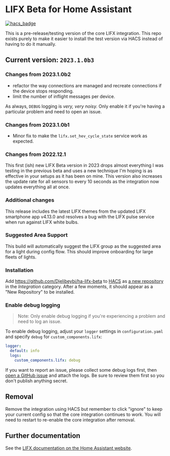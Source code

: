 # LIFX Beta for Home Assistant

[![hacs_badge](https://img.shields.io/badge/HACS-Custom-41BDF5.svg?style=for-the-badge)](https://github.com/hacs/integration)

This is a pre-release/testing version of the core LIFX integration. This repo
exists purely to make it easier to install the test version via HACS instead of
having to do it manually.

## Current version: `2023.1.0b3`

### Changes from 2023.1.0b2

* refactor the way connections are managed and recreate connections if the device stops responding.
* limit the number of inflight messages per device.

As always, `DEBUG` logging is _very, very noisy._ Only enable it if you're having a particular problem and need to open an issue.

### Changes from 2023.1.0b1

* Minor fix to make the `lifx.set_hev_cycle_state` service work as expected.

### Changes from 2022.12.1

This first (ish) new LIFX Beta version in 2023 drops almost everything I was testing in the previous beta and uses a new technique I'm hoping is as effective in your setups as it has been on mine. This version also increases the update rate for all sensors to every 10 seconds as the integration now updates everything all at once.

### Additional changes

This release includes the latest LIFX themes from the updated LIFX smartphone
app v4.13.0 and resolves a bug with the LIFX pulse service when run against
LIFX white bulbs.

### Suggested Area Support

This build will automatically suggest the LIFX group as the suggested area for
a light during config flow. This should improve onboarding for large fleets
of lights.

### Installation

Add <https://github.com/Djelibeybi/ha-lifx-beta> to [HACS](https://hacs.xyz) as
[a new repository](https://hacs.xyz/docs/navigation/stores) in the *Integration*
category. After a few moments, it should appear as a "New Repository" to be
installed.

### Enable debug logging

> Note: Only enable debug logging if you're experiencing a problem and need to
> log an issue.

To enable debug logging, adjust your `logger` settings in `configuration.yaml`
and specify `debug` for `custom_components.lifx`:

```yaml
logger:
  default: info
  logs:
    custom_components.lifx: debug
```

If you want to report an issue, please collect some debug logs first, then
[open a GitHub issue](https://github.com/Djelibeybi/ha-lifx-beta/issues)
and attach the logs. Be sure to review them first so you don't publish anything secret.

## Removal

Remove the integration using HACS but remember to click "ignore" to keep your
current config so that the core integration continues to work. You will need to
restart to re-enable the core integration after removal.

## Further documentation

See the [LIFX documentation on the Home Assistant website](https://www.home-assistant.io/integrations/lifx).
